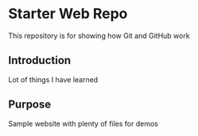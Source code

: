 # Starter Web Repo

This repository is for showing how Git and GitHub work

## Introduction
Lot of things I have learned

## Purpose

Sample website with plenty of files for demos
